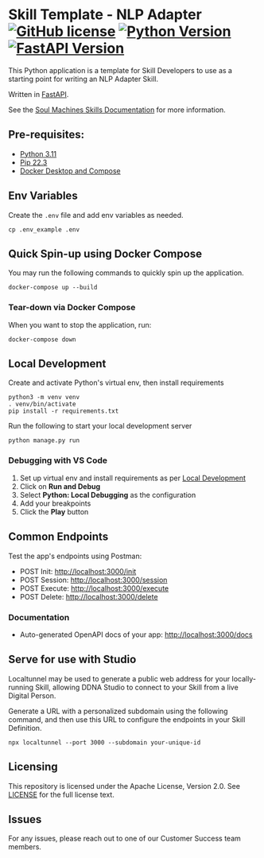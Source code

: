 # Skill Template - NLP Adapter <br/>[![GitHub license](https://img.shields.io/badge/license-Apache%202.0-blue)](./LICENSE) [![Python Version](https://img.shields.io/badge/python-v3.11-blue)](https://www.python.org/) [![FastAPI Version](https://img.shields.io/badge/fastAPI-v0.85.1-blue)](https://pypi.org/project/fastapi/)

This Python application is a template for Skill Developers to use as a starting point for writing an NLP Adapter Skill.

Written in [FastAPI](https://fastapi.tiangolo.com/).

See the [Soul Machines Skills Documentation](https://docs.soulmachines.com/skills-api) for more information.

## Pre-requisites:

- [Python 3.11](https://www.python.org/)
- [Pip 22.3](https://pip.pypa.io/en/stable/cli/pip_install/)
- [Docker Desktop and Compose](https://docs.docker.com/compose/install/)

## Env Variables

Create the `.env` file and add env variables as needed.

```
cp .env_example .env
```

## Quick Spin-up using Docker Compose

You may run the following commands to quickly spin up the application.

```
docker-compose up --build
```

### Tear-down via Docker Compose

When you want to stop the application, run:

```
docker-compose down
```

## Local Development

Create and activate Python's virtual env, then install requirements

```
python3 -m venv venv
. venv/bin/activate
pip install -r requirements.txt
```

Run the following to start your local development server

```
python manage.py run
```

### Debugging with VS Code

1. Set up virtual env and install requirements as per [Local Development](#local-development)
2. Click on **Run and Debug**
3. Select **Python: Local Debugging** as the configuration
4. Add your breakpoints
5. Click the **Play** button

## Common Endpoints

Test the app's endpoints using Postman:

- POST Init: [http://localhost:3000/init]()
- POST Session: [http://localhost:3000/session]()
- POST Execute: [http://localhost:3000/execute]()
- POST Delete: [http://localhost:3000/delete]()

### Documentation

- Auto-generated OpenAPI docs of your app: [http://localhost:3000/docs]()

## Serve for use with Studio

Localtunnel may be used to generate a public web address for your locally-running Skill, allowing DDNA Studio to connect to your Skill from a live Digital Person.

Generate a URL with a personalized subdomain using the following command, and then use this URL to configure the endpoints in your Skill Definition.

```
npx localtunnel --port 3000 --subdomain your-unique-id
```

## Licensing
This repository is licensed under the Apache License, Version 2.0. See
[LICENSE](./LICENSE) for the full license text.

## Issues
For any issues, please reach out to one of our Customer Success team members.